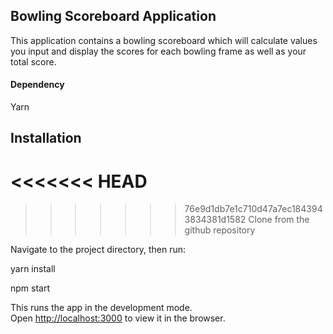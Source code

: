 ## Bowling Scoreboard Application

This application contains a bowling scoreboard which will calculate values you input and display the scores for each bowling frame as well as your total score.

#### Dependency
Yarn

## Installation

<<<<<<< HEAD
=======

>>>>>>> 76e9d1db7e1c710d47a7ec1843943834381d1582
Clone from the github repository

Navigate to the project directory, then run:

yarn install

npm start

This runs the app in the development mode.<br>
Open [http://localhost:3000](http://localhost:3000) to view it in the browser.
